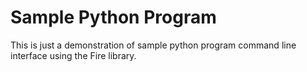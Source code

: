 # Sample Python Program

This is just a demonstration of sample python program command line interface using the Fire library.
